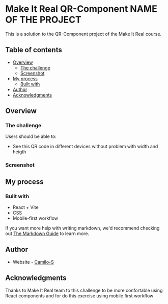 # Make It Real QR-Component NAME OF THE PROJECT

This is a solution to the QR-Component project of the Make It Real course.

## Table of contents

- [Overview](#overview)
  - [The challenge](#the-challenge)
  - [Screenshot](#screenshot)
- [My process](#my-process)
  - [Built with](#built-with)
- [Author](#author)
- [Acknowledgments](#acknowledgments)


## Overview

### The challenge

Users should be able to:

- See this QR code in different devices without problem with width and heigth

### Screenshot



## My process

### Built with

- React + Vite
- CSS
- Mobile-first workflow

If you want more help with writing markdown, we'd recommend checking out [The Markdown Guide](https://www.markdownguide.org/) to learn more.

## Author

- Website - [Camilo-S](https://camilo-suarez98-github-io.vercel.app/)


## Acknowledgments

Thanks to Make It Real team to this challenge to be more confortable using React components and for do this exercise using mobile first workflow